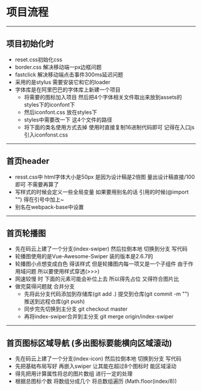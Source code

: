 # 项目流程
---
## 项目初始化时
  - reset.css初始化css 
  - border.css 解决移动端一px边框问题 
  - fastclick 解决移动端点击事件300ms延迟问题
  - 采用的是stylus 需要安装它和它的loader
  - 字体库是在阿里巴巴的字体库上新建一个项目
    + 将需要的图标加入项目 然后把4个字体相关文件取出来放到assets的styles下的iconfont下 
    + 然后iconfont.css 放在styles下
    + styles中需要改一下 这4个文件的路径
    + 将下面的类名使用方式去掉 使用时直接复制16进制代码即可 记得在入口js引入iconfonst.css
---
## 首页header
  - resst.css中 html字体大小是50px 是因为设计稿是2倍图 量出设计稿直接/100 即可 不需要再算了 
  - 写样式的时候会定义一些全局变量 如果要用别名的话 引用的时候(@import "") 得在引号中加上~  
  - 别名在webpack-base中设置
---
## 首页轮播图
  - 先在码云上建了一个分支(index-swiper) 然后拉倒本地 切换到分支 写代码
  - 轮播图使用的是Vue-Awesome-Swiper 装的版本是2.6.7的
  - 轮播图小点想变成白色 得该样式 但是轮播图内每一项又是一个子组件 由于作用域问题 所以要使用样式穿透(>>>)
  - 网速较慢 时 下面的元素可能会补位上去 所以得先占位 又得符合图片比 
  - 做完莫得问题就 合并分支 
    + 先将此分支代码添加到存储库(git add .) 提交到仓库(git commit -m "") 推送到远程仓库(git push)
    + 同步完先切换到主分支 git checkout master
    + 再将index-swiper合并到主分支 git merge origin/index-swiper
---
## 首页图标区域导航 (多出图标要能横向区域滚动)
  - 先在码云上建了一个分支(index-icon) 然后拉倒本地 切换到分支 写代码
  - 先把基础布局写好 再嵌入swiper 让其能在超过8个图标时 能区域滚动
  - 得先把用计算属性将总的图片数组 进行一定的处理
  - 根据总图标个数 将数组分成几个 将总数组遍历 (Math.floor(index/8))


